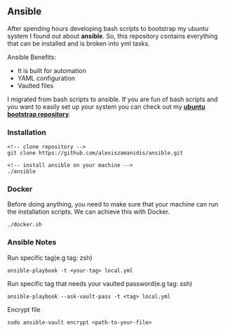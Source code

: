## Ansible

After spending hours developing bash scripts to bootstrap my ubuntu system I found out about **ansible**.
So, this repository contains everything that can be installed and is broken into yml tasks.

Ansible Benefits:

-   It is built for automation
-   YAML configuration
-   Vaulted files

I migrated from bash scripts to ansible. If you are fun of bash scripts and you want to easily set up your system you can check out my [**ubuntu bootstrap repository**](https://github.com/alexiszamanidis/.ubuntu_bootstrap).

### Installation

```
<!-- clone repository -->
git clone https://github.com/alexiszamanidis/ansible.git

<!-- install ansible on your machine -->
./ansible
```

### Docker

Before doing anything, you need to make sure that your machine can run the installation scripts. We can achieve this with Docker.

```
./docker.sh
```

### Ansible Notes

Run specific tag(e.g tag: zsh)

```
ansible-playbook -t <your-tag> local.yml
```

Run specific tag that needs your vaulted password(e.g tag: ssh)

```
ansible-playbook --ask-vault-pass -t <tag> local.yml
```

Encrypt file

```
sudo ansible-vault encrypt <path-to-your-file>
```
